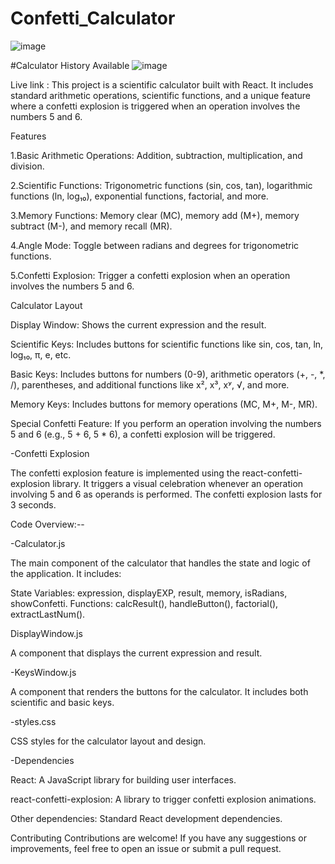 # Confetti_Calculator
![image](https://github.com/ankur12345678/Confetti_Calculator_Final/assets/32995701/ada2c96e-a79b-450d-b70e-e40645c997df)

#Calculator History Available
![image](https://github.com/a/Confetti_Calculator_Final/assets/32995701/589f6ee6-2563-4605-be64-022b37528269)

Live link : 
This project is a scientific calculator built with React. It includes standard arithmetic operations, scientific functions, and a unique feature where a confetti explosion is triggered when an operation involves the numbers 5 and 6.

Features

1.Basic Arithmetic Operations: Addition, subtraction, multiplication, and division.

2.Scientific Functions: Trigonometric functions (sin, cos, tan), logarithmic functions (ln, log₁₀), exponential functions, factorial, and more.

3.Memory Functions: Memory clear (MC), memory add (M+), memory subtract (M-), and memory recall (MR).

4.Angle Mode: Toggle between radians and degrees for trigonometric functions.

5.Confetti Explosion: Trigger a confetti explosion when an operation involves the numbers 5 and 6.

Calculator Layout

Display Window: Shows the current expression and the result.

Scientific Keys: Includes buttons for scientific functions like sin, cos, tan, ln, log₁₀, π, e, etc.

Basic Keys: Includes buttons for numbers (0-9), arithmetic operators (+, -, *, /), parentheses, and additional functions like x², x³, xʸ, √, and more.

Memory Keys: Includes buttons for memory operations (MC, M+, M-, MR).

Special Confetti Feature: If you perform an operation involving the numbers 5 and 6 (e.g., 5 + 6, 5 * 6), a confetti explosion will be triggered.

-Confetti Explosion

The confetti explosion feature is implemented using the react-confetti-explosion library. It triggers a visual celebration whenever an operation involving 5 and 6 as operands is performed. The confetti explosion lasts for 3 seconds.

Code Overview:--

-Calculator.js

The main component of the calculator that handles the state and logic of the application. It includes:

State Variables: expression, displayEXP, result, memory, isRadians, showConfetti. Functions: calcResult(), handleButton(), factorial(), extractLastNum().

DisplayWindow.js

A component that displays the current expression and result.

-KeysWindow.js

A component that renders the buttons for the calculator. It includes both scientific and basic keys.

-styles.css

CSS styles for the calculator layout and design.

-Dependencies

React: A JavaScript library for building user interfaces.

react-confetti-explosion: A library to trigger confetti explosion animations.

Other dependencies: Standard React development dependencies.

Contributing Contributions are welcome! If you have any suggestions or improvements, feel free to open an issue or submit a pull request.

